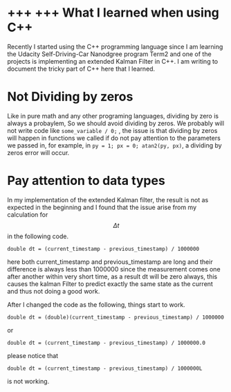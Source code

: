 +++
+++
What I learned when using C++
===============

Recently I started  using the C++ programming language since I am learning the Udacity
Self-Driving-Car Nanodgree program Term2 and one of the projects is implementing an 
extended Kalman Filter in C++. I am writing to document the tricky part of C++ here that
I learned.

# Not Dividing by zeros
Like in pure math and any other programing languages, dividing by zero is always a probaylem,
So we should avoid dividing by zeros. We probably will not write code like `some_variable / 0;` 
, the issue is that dividing by zeros will happen in functions we called if do not pay attention 
to the parameters we passed in, for example, in `py = 1; px = 0; atan2(py, px)`, a dividing by 
zeros error will occur.

# Pay attention to data types
In my implementation of the extended Kalman filter, the result is not as expected in the 
beginning and I found that the issue arise from my calculation for  $$\Delta t$$ in the 
following code.

`double dt = (current_timestamp - previous_timestamp) / 1000000`

here both current_timestamp and previous_timestamp are long and their difference is 
always less than 1000000 since the measurement comes one after another within very short 
time, as a result dt will be zero always, this causes the kalman Filter to predict exactly 
the same state as the current and thus not doing a good work.

After I changed the code as the following, things start to work.

`double dt = (double)(current_timestamp - previous_timestamp) / 1000000`

or 

`double dt = (current_timestamp - previous_timestamp) / 1000000.0`

please notice that

`double dt = (current_timestamp - previous_timestamp) / 1000000L`

is not working.





